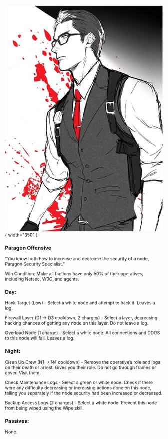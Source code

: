 ![paragonsecurityspecialist.png](Images/paragonsecurityspecialist.png){ width="350" }

### **Paragon Offensive**

“You know both how to increase and decrease the security of a node, Paragon Security Specialist.”

Win Condition: Make all factions have only 50% of their operatives, including Netsec, W3C, and agents. 

### **Day:**

Hack Target (Low) - Select a white node and attempt to hack it. Leaves a log.

Firewall Layer (D1 -> D3 cooldown, 2 charges) - Select a layer, decreasing hacking chances of getting any node on this layer. Do not leave a log.

Overload Node (1 charge) - Select a white node. All connections and DDOS to this node will fail. Leaves a log.

### **Night:**

Clean Up Crew (N1 -> N4 cooldown) - Remove the operative’s role and logs on their death or arrest. Gives you their role. Do not go through frames or cover. Visit them.

Check Maintenance Logs - Select a green or white node. Check if there were any difficulty decreasing or increasing actions done on this node, telling you separately if the node security had been increased or decreased.

Backup Access Logs (2 charges) - Select a white node. Prevent this node from being wiped using the Wipe skill.

### **Passives:**

None.